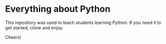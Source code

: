 # Everything about Python
This repository was used to teach students learning Python. If you need it to get started, clone and enjoy.

Cheers!